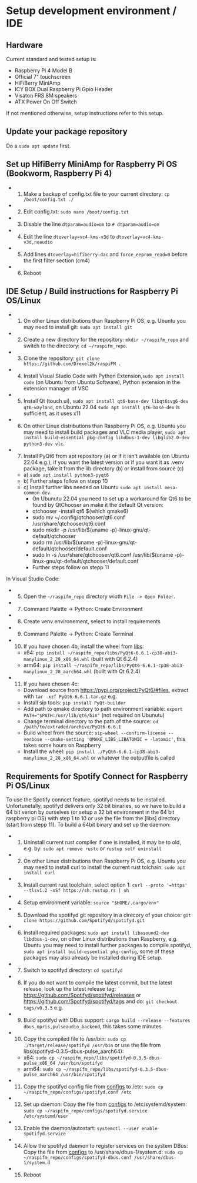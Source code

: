 # Setup development environment / IDE

## Hardware
Current standard and tested setup is:
- Raspberry Pi 4 Model B
- Official 7" touchscreen
- HiFiBerry MiniAmp
- ICY BOX Dual Raspberry Pi Gpio Header
- Visaton FRS 8M speakers
- ATX Power On Off Switch

If not mentioned otherwise, setup instructions refer to this setup.

## Update your package repository
Do a `sudo apt update` first.

## Set up HifiBerry MiniAmp for Raspberry Pi OS (Bookworm, Raspberry Pi 4)
- 1. Make a backup of config.txt file to your current directory: `cp /boot/config.txt ./`
- 2. Edit config.txt: `sudo nano /boot/config.txt`
- 3. Disable the line `dtparam=audio=on` to `# dtparam=audio=on`
- 4. Edit the line `dtoverlay=vc4-kms-v3d` to `dtoverlay=vc4-kms-v3d,noaudio`
- 5. Add lines `dtoverlay=hifiberry-dac` and `force_eeprom_read=0` before the first filter section (cm4)
- 6. Reboot

## IDE Setup / Build instructions for Raspberry Pi OS/Linux
- 1. On other Linux distributions than Raspberry Pi OS, e.g. Ubuntu you may need to install git: `sudo apt install git`
- 2. Create a new directory for the repository: `mkdir ~/raspifm_repo` and switch to the directory: `cd ~/raspifm_repo`.
- 3. Clone the repository: `git clone https://github.com/Drexel2k/raspiFM .`
- 4. Install Visual Studio Code with Python Extension,`sudo apt install code` (on Ubuntu from Ubuntu Software), Python extension in the extension manager of VSC
- 5. Install Qt (touch ui), `sudo apt install qt6-base-dev libqt6svg6-dev qt6-wayland`, on Ubuntu 22.04 `sudo apt install qt6-base-dev` is sufficient, as it uses x11
- 6. On other Linux distributions than Raspberry Pi OS, e.g. Ubuntu you may need to install build packages and VLC media player, `sudo apt install build-essential pkg-config libdbus-1-dev libglib2.0-dev python3-dev vlc`.
- 7. Install PyQt6 from apt repository (a) or if it isn't available (on Ubuntu 22.04 e.g.), if you want the latest version or if you want it as .venv package, take it from the lib directory (b) or install from source (c)
  - a) `sudo apt install python3-pyqt6`
  - b) Further steps follow on stepp 10
  - c) Install further libs needed on Ubuntu `sudo apt install mesa-common-dev`
    - On Ubunutu 22.04 you need to set up a workaround for Qt6 to be found by QtChooser an make it the default Qt version:
    - qtchooser -install qt6 $(which qmake6)
    - sudo mv ~/.config/qtchooser/qt6.conf /usr/share/qtchooser/qt6.conf
    - sudo mkdir -p /usr/lib/$(uname -p)-linux-gnu/qt-default/qtchooser
    - sudo rm /usr/lib/$(uname -p)-linux-gnu/qt-default/qtchooser/default.conf
    - sudo ln -s /usr/share/qtchooser/qt6.conf /usr/lib/$(uname -p)-linux-gnu/qt-default/qtchooser/default.conf
    - Further steps follow on stepp 11

In Visual Studio Code:
- 5. Open the `~/raspifm_repo` directory wioth `File -> Open Folder`.
- 7. Command Palette -> Python: Create Environment
- 8. Create venv environement, select to install requirements
- 9. Command Palette -> Python: Create Terminal
- 10. If you have chosen 4b, install the wheel from [libs](/libs):
  - x64: `pip install ~/raspifm_repo/libs/PyQt6-6.6.1-cp38-abi3-manylinux_2_28_x86_64.whl` (built with Qt 6.2.4)
  - arm64: `pip install ~/raspifm_repo/libs/PyQt6-6.6.1-cp38-abi3-manylinux_2_28_aarch64.whl` (built with Qt 6.2.4)
- 11. If you have chosen 4c:
  - Download source from https://pypi.org/project/PyQt6/#files, extract with `tar -xzf PyQt6-6.6.1.tar.gz` e.g.
  - Install sip tools: `pip install PyQt-builder`
  - Add path to qmake directory to path environment variable: `export PATH="$PATH:/usr/lib/qt6/bin"` (not required on Ubunutu)
  - Change terminal directory to the path of tthe source: `cd /path/to/extraded/archive/PyQt6-6.6.1`
  - Build wheel from the source: `sip-wheel --confirm-license --verbose --qmake-setting 'QMAKE_LIBS_LIBATOMIC = -latomic'`, this takes some hours on Raspberry
  - Install the wheel: `pip install ./PyQt6-6.6.1-cp38-abi3-manylinux_2_28_x86_64.whl` or whatever the outputfile is called

## Requirements for Spotify Connect for Raspberry Pi OS/Linux
To use the Spotify conncet feature, spotifyd needs to be installed. Unfortunetally, spotifyd delivers only 32 bit binaries,
so we have to build a 64 bit verion by ourselves (or setup a 32 bit environment in the 64 bit raspberry pi OS) with step 1 to 10 or use the file from the [libs] directory (start from stepp 11).
To build a 64bit binary and set up the daemon:
- 1. Uninstall current rust compiler if one is installed, it may be to old, e.g. by: `sudo apt remove rustc` or `rustup self uninstall`
- 2. On other Linux distributions than Raspberry Pi OS, e.g. Ubuntu you may need to install curl to install the current rust tolchain: `sudo apt install curl`
- 3. Install current rust toolchain, select option 1: `curl --proto '=https' --tlsv1.2 -sSf https://sh.rustup.rs | sh`
- 4. Setup environment variable: `source "$HOME/.cargo/env"`
- 5. Download the spotifyd git repository in a direcory of your choice: `git clone https://github.com/Spotifyd/spotifyd.git`
- 6. Install required packages: `sudo apt install libasound2-dev libdbus-1-dev`, on other Linux distributions than Raspberry, e.g. Ubuntu you may need to install further packages to compile spotifyd, `sudo apt install build-essential pkg-config`, some of these packages may also already be installed during IDE setup.
- 7. Switch to spotifyd directory: `cd spotifyd`
- 8. If you do not want to compile the latest commit, but the latest release, look up the latest release tag: https://github.com/Spotifyd/spotifyd/releases or https://github.com/Spotifyd/spotifyd/tags and do: `git checkout tags/v0.3.5` e.g.
- 9. Build spotifyd with DBus support: `cargo build --release --features dbus_mpris,pulseaudio_backend`, this takes some minutes
- 10. Copy the compiled file to /usr/bin: `sudo cp ./target/release/spotifyd /usr/bin` or use the file from libs(spotifyd-0.3.5-dbus-pulse_aarch64): 
  - x64: `sudo cp ~/raspifm_repo/libs/spotifyd-0.3.5-dbus-pulse_x86_64 /usr/bin/spotifyd`
  - arm64: `sudo cp ~/raspifm_repo/libs/spotifyd-0.3.5-dbus-pulse_aarch64 /usr/bin/spotifyd`
- 11. Copy the spotifyd config file from [configs](/configs/spotifyd.conf) to /etc: `sudo cp ~/raspifm_repo/configs/spotifyd.conf /etc`
- 12. Set up daemon: Copy the file from [configs](/configs/spotifyd.service) to /etc/systemd/system: `sudo cp ~/raspifm_repo/configs/spotifyd.service /etc/systemd/user`
- 13. Enable the daemon/autostart: `systemctl --user enable spotifyd.service`
- 14. Allow the spotifyd daemon to register services on the system DBus: Copy the file from [configs](/configs/spotifyd-dbus.conf) to /usr/share/dbus-1/system.d: `sudo cp ~/raspifm_repo/configs/spotifyd-dbus.conf /usr/share/dbus-1/system.d`
- 15. Reboot